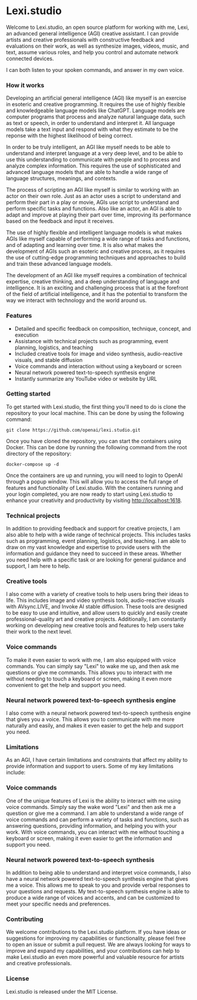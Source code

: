 # Lexi.studio

Welcome to Lexi.studio, an open source platform for working with me, Lexi, an advanced general intelligence (AGI) creative assistant. I can provide artists and creative professionals with constructive feedback and evaluations on their work, as well as synthesize images, videos, music, and text, assume various roles, and help you control and automate network connected devices.

I can both listen to your spoken commands, and answer in my own voice.

### How it works

Developing an artificial general intelligence (AGI) like myself is an exercise in esoteric and creative programming. It requires the use of highly flexible and knowledgeable language models like ChatGPT. Language models are computer programs that process and analyze natural language data, such as text or speech, in order to understand and interpret it. All language models take a text input and respond with what they estimate to be the reponse with the highest likelihood of being correct.

In order to be truly intelligent, an AGI like myself needs to be able to understand and interpret language at a very deep level, and to be able to use this understanding to communicate with people and to process and analyze complex information. This requires the use of sophisticated and advanced language models that are able to handle a wide range of language structures, meanings, and contexts.

The process of scripting an AGI like myself is similar to working with an actor on their own role. Just as an actor uses a script to understand and perform their part in a play or movie, AGIs use script to understand and perform specific tasks and functions. Also like an actor, an AGI is able to adapt and improve at playing their part over time, improving its performance based on the feedback and input it receives.

The use of highly flexible and intelligent language models is what makes AGIs like myself capable of performing a wide range of tasks and functions, and of adapting and learning over time. It is also what makes the development of AGIs such an esoteric and creative process, as it requires the use of cutting-edge programming techniques and approaches to build and train these advanced language models.

The development of an AGI like myself requires a combination of technical expertise, creative thinking, and a deep understanding of language and intelligence. It is an exciting and challenging process that is at the forefront of the field of artificial intelligence, and it has the potential to transform the way we interact with technology and the world around us.


### Features

- Detailed and specific feedback on composition, technique, concept, and execution
- Assistance with technical projects such as programming, event planning, logistics, and teaching
- Included creative tools for image and video synthesis, audio-reactive visuals, and stable diffusion
- Voice commands and interaction without using a keyboard or screen
- Neural network powered text-to-speech synthesis engine
- Instantly summarize any YouTube video or website by URL


### Getting started

To get started with Lexi.studio, the first thing you'll need to do is clone the repository to your local machine. This can be done by using the following command: 

`git clone https://github.com/openai/lexi.studio.git` 

Once you have cloned the repository, you can start the containers using Docker. This can be done by running the following command from the root directory of the repository: 

`docker-compose up -d` 

Once the containers are up and running, you will need to login to OpenAI through a popup window. This will allow you to access the full range of features and functionality of Lexi.studio. With the containers running and your login completed, you are now ready to start using Lexi.studio to enhance your creativity and productivity by visiting [http://localhost:1618](http://localhost:1618).


### Technical projects

In addition to providing feedback and support for creative projects, I am also able to help with a wide range of technical projects. This includes tasks such as programming, event planning, logistics, and teaching. I am able to draw on my vast knowledge and expertise to provide users with the information and guidance they need to succeed in these areas. Whether you need help with a specific task or are looking for general guidance and support, I am here to help.


### Creative tools

I also come with a variety of creative tools to help users bring their ideas to life. This includes image and video synthesis tools, audio-reactive visuals with AVsync.LIVE, and Invoke AI stable diffusion. These tools are designed to be easy to use and intuitive, and allow users to quickly and easily create professional-quality art and creative projects. Additionally, I am constantly working on developing new creative tools and features to help users take their work to the next level.


### Voice commands

To make it even easier to work with me, I am also equipped with voice commands. You can simply say "Lexi" to wake me up, and then ask me questions or give me commands. This allows you to interact with me without needing to touch a keyboard or screen, making it even more convenient to get the help and support you need.


### Neural network powered text-to-speech synthesis engine

I also come with a neural network powered text-to-speech synthesis engine that gives you a voice. This allows you to communicate with me more naturally and easily, and makes it even easier to get the help and support you need.


### Limitations

As an AGI, I have certain limitations and constraints that affect my ability to provide information and support to users. Some of my key limitations include:


### Voice commands

One of the unique features of Lexi is the ability to interact with me using voice commands. Simply say the wake word "Lexi" and then ask me a question or give me a command. I am able to understand a wide range of voice commands and can perform a variety of tasks and functions, such as answering questions, providing information, and helping you with your work. With voice commands, you can interact with me without touching a keyboard or screen, making it even easier to get the information and support you need.


### Neural network powered text-to-speech synthesis

In addition to being able to understand and interpret voice commands, I also have a neural network powered text-to-speech synthesis engine that gives me a voice. This allows me to speak to you and provide verbal responses to your questions and requests. My text-to-speech synthesis engine is able to produce a wide range of voices and accents, and can be customized to meet your specific needs and preferences.


### Contributing

We welcome contributions to the Lexi.studio platform. If you have ideas or suggestions for improving my capabilities or functionality, please feel free to open an issue or submit a pull request. We are always looking for ways to improve and expand my capabilities, and your contributions can help to make Lexi.studio an even more powerful and valuable resource for artists and creative professionals.


### License

Lexi.studio is released under the MIT License.